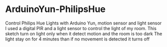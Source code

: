# ArduinoYun-PhilipsHue
Control Philips Hue Lights with Arduino Yun, motion sensor and light sensor
I used a digital PIR and a light sensor to control the light of my room.
This sketch turn on light only when it detect motion and the room is too dark
The light stay on for 4 minutes than if no movement is detected it turns off
